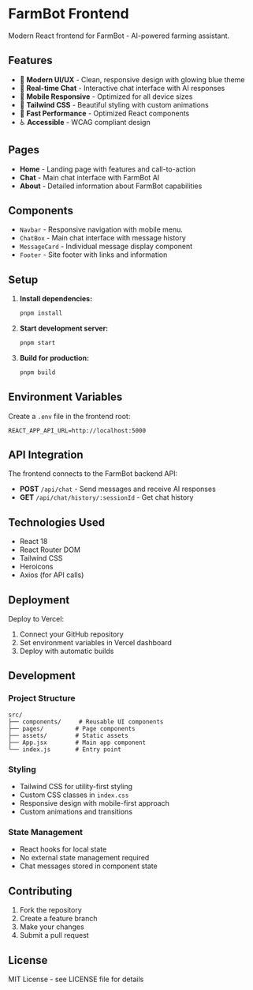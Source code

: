# FarmBot Frontend

Modern React frontend for FarmBot - AI-powered farming assistant.

## Features

- 🌱 **Modern UI/UX** - Clean, responsive design with glowing blue theme
- 💬 **Real-time Chat** - Interactive chat interface with AI responses
- 📱 **Mobile Responsive** - Optimized for all device sizes
- 🎨 **Tailwind CSS** - Beautiful styling with custom animations
- 🚀 **Fast Performance** - Optimized React components
- ♿ **Accessible** - WCAG compliant design

## Pages

- **Home** - Landing page with features and call-to-action
- **Chat** - Main chat interface with FarmBot AI
- **About** - Detailed information about FarmBot capabilities

## Components

- `Navbar` - Responsive navigation with mobile menu.
- `ChatBox` - Main chat interface with message history
- `MessageCard` - Individual message display component
- `Footer` - Site footer with links and information

## Setup

1. **Install dependencies:**
   ```bash
   pnpm install
   ```

2. **Start development server:**
   ```bash
   pnpm start
   ```

3. **Build for production:**
   ```bash
   pnpm build
   ```

## Environment Variables

Create a `.env` file in the frontend root:

```
REACT_APP_API_URL=http://localhost:5000
```

## API Integration

The frontend connects to the FarmBot backend API:

- **POST** `/api/chat` - Send messages and receive AI responses
- **GET** `/api/chat/history/:sessionId` - Get chat history

## Technologies Used

- React 18
- React Router DOM
- Tailwind CSS
- Heroicons
- Axios (for API calls)

## Deployment

Deploy to Vercel:

1. Connect your GitHub repository
2. Set environment variables in Vercel dashboard
3. Deploy with automatic builds

## Development

### Project Structure
```
src/
├── components/     # Reusable UI components
├── pages/         # Page components
├── assets/        # Static assets
├── App.jsx        # Main app component
└── index.js       # Entry point
```

### Styling
- Tailwind CSS for utility-first styling
- Custom CSS classes in `index.css`
- Responsive design with mobile-first approach
- Custom animations and transitions

### State Management
- React hooks for local state
- No external state management required
- Chat messages stored in component state

## Contributing

1. Fork the repository
2. Create a feature branch
3. Make your changes
4. Submit a pull request

## License

MIT License - see LICENSE file for details 